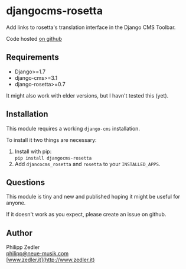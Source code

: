 # djangocms-rosetta

Add links to rosetta's translation interface in the Django CMS Toolbar.

Code hosted [on github](https://github.com/philippze/djangocms-rosetta)


## Requirements

- Django>=1.7
- django-cms>=3.1
- django-rosetta>=0.7

It might also work with elder versions, but I havn't tested this (yet).


## Installation

This module requires a working `django-cms` installation.

To install it two things are necessary:

1. Install with pip:  
   `pip install djangocms-rosetta`
2. Add `djancocms_rosetta` and `rosetta` to your `INSTALLED_APPS`.


## Questions

This module is tiny and new and published hoping it might be useful for anyone.

If it doesn't work as you expect, please create an issue on github.


## Author

Philipp Zedler  
[philipp@neue-musik.com](mailto:philipp@neue-musik.com)  
[www.zedler.it](http://www.zedler.it)
